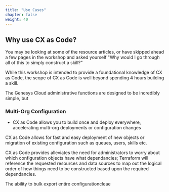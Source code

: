```yaml
---
title: "Use Cases"
chapter: false
weight: 40
---
```


## Why use CX as Code?

You may be looking at some of the resource articles, or have skipped ahead a few pages in the workshop and asked yourself "Why would I go through all of this to simply construct a skill?"

While this workshop is intended to provide a foundational knowledge of CX as Code, the scope of CX as Code is well beyond spending 4 hours building a skill.

The Genesys Cloud administrative functions are designed to be incredibly simple, but 

### Multi-Org Configuration
  * CX as Code allows you to build once and deploy everywhere, accelerating multi-org deployments or configuration changes


  CX as Code allows for fast and easy deployment of new objects or migration of existing configuration such as queues, users, skills etc.

CX as Code provides alleviates the need for administrators to worry about which configuration objects have what dependancies; Terraform will reference the requested resources and data sources to map out the logical order of how things need to be constructed based upon the required dependancies.

The ability to bulk export entire configurationcleae